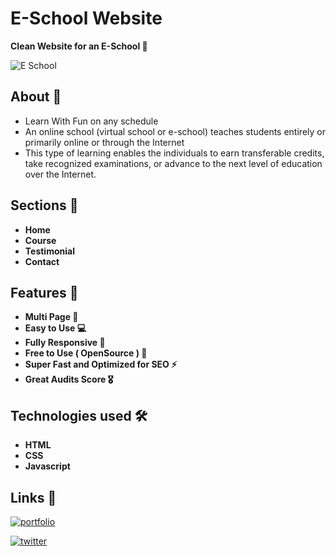 
# E-School Website

**Clean Website for an E-School 🚀**

![E School](https://user-images.githubusercontent.com/104723233/222155676-3b31903b-3942-4b11-8afb-8d52aec29a71.jpg)


## About 📄

- Learn With Fun on any schedule
- An online school (virtual school or e-school) teaches students entirely or primarily online or through the Internet
- This type of learning enables the individuals to earn transferable credits, take recognized examinations, or advance to the next level of education over the Internet.

## Sections 🎯

- **Home**
- **Course**
- **Testimonial**
- **Contact**

## Features 🎉

- **Multi Page 💎**
- **Easy to Use 💻**
- **Fully Responsive 🚀**
- **Free to Use ( OpenSource ) 🥳**
- **Super Fast and Optimized for SEO ⚡**
- **Great Audits Score 🎖️**

## Technologies used 🛠️

- **HTML**
- **CSS**
- **Javascript**


## Links 🔗

[![portfolio](https://img.shields.io/badge/my_portfolio-000?style=for-the-badge&logo=ko-fi&logoColor=white)](https://ialamin.netlify.app/)

[![twitter](https://img.shields.io/badge/twitter-1DA1F2?style=for-the-badge&logo=twitter&logoColor=white)](https://twitter.com/ialamin69)

